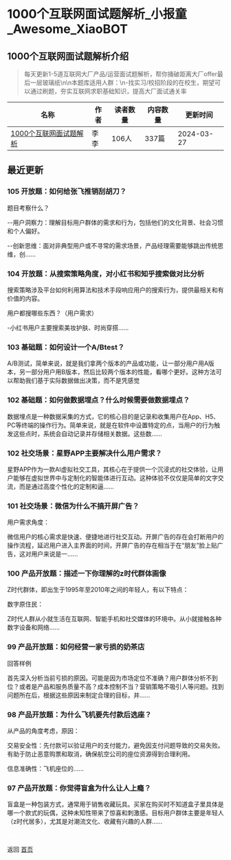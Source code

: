 # 1000个互联网面试题解析_小报童_Awesome_XiaoBOT

## 1000个互联网面试题解析介绍
> 每天更新1-5道互联网大厂产品/运营面试题解析，帮你捅破距离大厂offer最后一层玻璃纸\n\n本题库适用人群：\n-找实习/校招阶段的在校生，期望可以通过刷题，夯实互联网求职基础知识，提高大厂面试通关率  
  


|名称|作者|读者数量|内容数量|更新时间|
|---|---|---|---|---|
|[1000个互联网面试题解析](https://xiaobot.net/p/lalalaha?refer=0b133df9-27dc-423b-8101-639049001c13)|李李|106人|337篇|2024-03-27|

## 最近更新
### 105 开放题：如何给张飞推销刮胡刀？

题目考察什么？

\--用户洞察力：理解目标用户群体的需求和行为，包括他们的文化背景、社会习惯和个人偏好。

\--创新思维：面对非典型用户或不寻常的需求场景，产品经理需要能够跳出传统思维，创......

### 104 开放题：从搜索策略角度，对小红书和知乎搜索做对比分析

搜索策略涉及平台如何利用算法和技术手段响应用户的搜索行为，提供最相关和有价值的内容。

用户都搜哪些东西？（用户需求）

-小红书用户主要搜索美妆护肤、时尚穿搭......

### 103 基础题：如何设计一个A/Btest？

A/B测试，简单来说，就是我们拿两个版本的产品或功能，让一部分用户用A版本，另一部分用户用B版本，然后比较两个版本的性能，看哪个更好。这种方法可以帮助我们基于实际数据做出决策，而不是凭感觉

### 102 基础题：如何做数据埋点？什么时候需要做数据埋点？

数据埋点是一种数据采集的方式，它的核心目的是记录和收集用户在App、H5、PC等终端的操作行为。简单来说，就是在软件中设置特定的点，当用户的行为触发这些点时，系统会自动记录并存储相关数据。这些数......

### 102 社交场景：星野APP主要解决什么用户需求？

星野APP作为一款AI虚拟社交工具，其核心在于提供一个沉浸式的社交体验，让用户能够在虚拟世界中与定制化的智能体进行互动。这种体验不仅仅是简单的文字交流，而是通过高度个性化的定制和逼......

### 101 社交场景：微信为什么不搞开屏广告？

用户需求角度：

微信用户的核心需求是快速、便捷地进行社交互动。开屏广告的存在会打断用户的操作流程，延迟用户进入主界面的时间，开屏广告的存在相当于在“朋友”脸上贴广告，这对用户来说是一......

### 100 产品开放题：描述一下你理解的z时代群体画像

Z时代群体，即出生于1995年至2010年之间的年轻人，有以下特点：

数字原住民：

Z时代人群从小就生活在互联网、智能手机和社交媒体的环境中。从小就接触各种数字设备和网络......

### 99 产品开放题：如何经营一家亏损的奶茶店

回答样例

首先深入分析当前亏损的原因。可能是因为市场定位不准确？用户群体分析不到位？或者是产品和服务质量不高？成本控制不当？营销策略不吸引人等问题。找到问题所在后，根据这些原因来制定合理的目标，并......

### 98 产品开放题：为什么飞机要先付款后选座？

从产品的角度考虑，原因：

交易安全性：先付款可以验证用户的支付能力，避免因支付问题导致的交易失败。有助于防止恶意购票和取消，确保航空公司的座位资源得到合理利用。

信息准确性：飞机座位的......

### 97 产品开放题：你觉得盲盒为什么让人上瘾？

盲盒是一种包装方式，通常用于销售收藏玩具。买家在购买时不知道盒子里具体是哪一个款式的玩偶，这种未知性带来了惊喜和刺激感。目标用户群体主要是年轻人（z时代居多），尤其是对潮流文化、收藏有兴趣的人群......


<a href="https://github.com/Reno9527/awesome-xiaobot" style="color: white; text-decoration: none;">awesome-xiaobot</a>

返回 [首页](../README.md)
